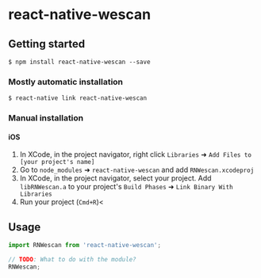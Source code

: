 
# react-native-wescan

## Getting started

`$ npm install react-native-wescan --save`

### Mostly automatic installation

`$ react-native link react-native-wescan`

### Manual installation


#### iOS

1. In XCode, in the project navigator, right click `Libraries` ➜ `Add Files to [your project's name]`
2. Go to `node_modules` ➜ `react-native-wescan` and add `RNWescan.xcodeproj`
3. In XCode, in the project navigator, select your project. Add `libRNWescan.a` to your project's `Build Phases` ➜ `Link Binary With Libraries`
4. Run your project (`Cmd+R`)<


## Usage
```javascript
import RNWescan from 'react-native-wescan';

// TODO: What to do with the module?
RNWescan;
```
  